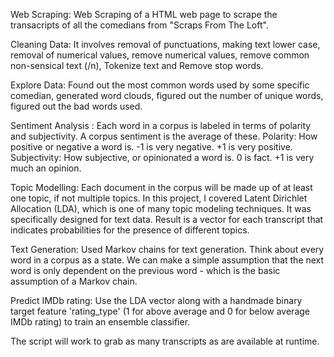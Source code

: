 Web Scraping:
Web Scraping of a HTML web page to scrape the transacripts of all the comedians from "Scraps From The Loft".

Cleaning Data: 
It involves removal of punctuations, making text lower case, removal of numerical values, remove numerical values, remove common non-sensical text (/n), Tokenize text and Remove stop words.

Explore Data: 
Found out the most common words used by some specific comedian, generated word clouds, figured out the number of unique words, figured out the bad words used.

Sentiment Analysis :
Each word in a corpus is labeled in terms of polarity and subjectivity. A corpus sentiment is the average of these.
Polarity: How positive or negative a word is. -1 is very negative. +1 is very positive.
Subjectivity: How subjective, or opinionated a word is. 0 is fact. +1 is very much an opinion.

Topic Modelling:
Each document in the corpus will be made up of at least one topic, if not multiple topics. In this project, I covered Latent Dirichlet Allocation (LDA), which is one of many topic modeling techniques. It was specifically designed for text data. Result is a vector for each transcript that indicates probabilities for the presence of different topics.

Text Generation:
Used Markov chains for text generation. Think about every word in a corpus as a state. We can make a simple assumption that the next word is only dependent on the previous word - which is the basic assumption of a Markov chain.

Predict IMDb rating: 
Use the LDA vector along with a handmade binary target feature 'rating_type' (1 for above average and 0 for below average IMDb rating) to train an ensemble classifier.

The script will work to grab as many transcripts as are available at runtime.
